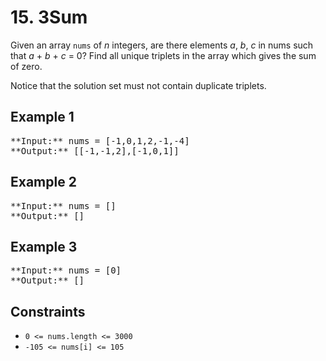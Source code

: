 # 15. 3Sum

Given an array `nums` of *n* integers, are there elements *a*, *b*, *c* in nums such that *a* + *b* + *c* = 0? Find all unique triplets in the array which gives the sum of zero.

Notice that the solution set must not contain duplicate triplets.

## Example 1

<pre>
**Input:** nums = [-1,0,1,2,-1,-4]
**Output:** [[-1,-1,2],[-1,0,1]]
</pre>

## Example 2

<pre>
**Input:** nums = []
**Output:** []
</pre>

## Example 3

<pre>
**Input:** nums = [0]
**Output:** []
</pre>

## Constraints

* `0 <= nums.length <= 3000`
* `-105 <= nums[i] <= 105`
